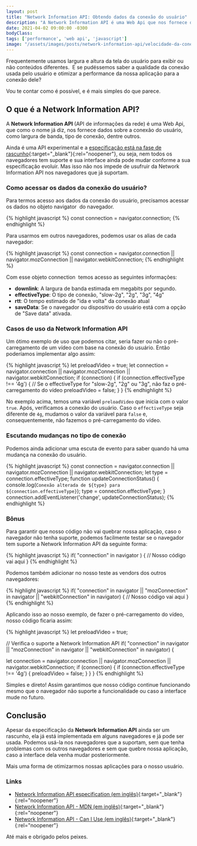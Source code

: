```yaml
---
layout: post
title: "Network Information API: Obtendo dados da conexão do usuário"
description: "A Network Information API é uma Web Api que nos fornece dados sobre a conexão do usuário, como largura de banda, tipo de conexão, dentre outros. Vamos descobrir como usá-la!"
date: 2021-04-02 09:00:00 -0300
bodyClass:
tags: ['performance', 'web api', 'javascript']
image: "/assets/images/posts/network-information-api/velocidade-da-conexao-de-internet.jpg"
---
```


Frequentemente usamos largura e altura da tela do usuário para exibir ou não conteúdos diferentes.  E se pudéssemos saber a qualidade da conexão usada pelo usuário e otimizar a performance da nossa aplicação para a conexão dele?

Vou te contar como é possível, e é mais simples do que parece.

## O que é a Network Information API?


A **Network Information API** (API de informações da rede) é uma Web Api, que como o nome já diz, nos fornece dados sobre a conexão do usuário, como largura de banda, tipo de conexão, dentre outros.

Ainda é uma API experimental e a [especificação está na fase de rascunho](https://wicg.github.io/netinfo/){:target="_blank"}{:rel="noopener"}, ou seja, nem todos os navegadores tem suporte e sua interface ainda pode mudar conforme a sua especificação evoluir. Mas isso não nos impede de usufruir da Network Information API nos navegadores que já suportam.

### Como acessar os dados da conexão do usuário?

Para termos acesso aos dados da conexão do usuário, precisamos acessar os dados no objeto navigator  do navegador.

{% highlight javascript %}
const connection = navigator.connection;
{% endhighlight %}

Para usarmos em outros navegadores, podemos usar os alias de cada navegador:

{% highlight javascript %}
const connection = navigator.connection || navigator.mozConnection || navigator.webkitConnection;
{% endhighlight %}

Com esse objeto connection  temos acesso as seguintes informações:

- **downlink**: A largura de banda estimada em megabits por segundo.
- **effectiveType**: O tipo de conexão, "slow-2g", "2g", "3g", "4g"
- **rtt**: O tempo estimado de "ida e volta" da conexão atual
- **saveData**: Se o navegador ou dispositivo do usuário está com a opção de "Save data" ativada.


### Casos de uso da Network Information API


Um ótimo exemplo de uso que podemos citar, seria fazer ou não o pré-carregamento de um vídeo com base na conexão do usuário.  Então poderíamos implementar algo assim:

{% highlight javascript %}
let preloadVideo = true;
let connection = navigator.connection || navigator.mozConnection || navigator.webkitConnection;
if (connection) {
  if (connection.effectiveType !== '4g') {
    // Se o effectiveType for "slow-2g", "2g" ou "3g", não faz o pré-carregamento do vídeo
    preloadVideo = false;
  }
}
{% endhighlight %}

No exemplo acima, temos uma variável `preloadVideo` que inicia com o valor `true`. Após, verificamos a conexão do usuário. Caso o `effectiveType` seja diferente de `4g`, mudamos o valor da variável para `false` e, consequentemente, não fazemos o pré-carregamento do vídeo.

### Escutando mudanças no tipo de conexão


Podemos ainda adicionar uma escuta de evento para saber quando há uma mudança na conexão do usuário.

{% highlight javascript %}
const connection = navigator.connection || navigator.mozConnection || navigator.webkitConnection;
let type = connection.effectiveType;
function updateConnectionStatus() {
  console.log(`Conexão alterada de ${type} para ${connection.effectiveType}`);
  type = connection.effectiveType;
}
connection.addEventListener('change', updateConnectionStatus);
{% endhighlight %}


### Bônus

Para garantir que nosso código não vai quebrar nossa aplicação, caso o navegador não tenha suporte, podemos facilmente testar se o navegador tem suporte a Network Information API da seguinte forma:

{% highlight javascript %}
if( "connection" in navigator ) {
  // Nosso código vai aqui
}
{% endhighlight %}

Podemos também adicionar no nosso teste as vendors dos outros navegadores:

{% highlight javascript %}
if( "connection" in navigator || "mozConnection" in navigator || "webkitConnection" in navigator) {
  // Nosso código vai aqui
}
{% endhighlight %}

Aplicando isso ao nosso exemplo, de fazer o pré-carregamento do vídeo, nosso código ficaria assim:

{% highlight javascript %}
let preloadVideo = true;

// Verifica o suporte a Network Information API
if( "connection" in navigator || "mozConnection" in navigator || "webkitConnection" in navigator) {

  let connection = navigator.connection || navigator.mozConnection || navigator.webkitConnection;
  if (connection) {
    if (connection.effectiveType !== '4g') {
      preloadVideo = false;
    }
  }
}
{% endhighlight %}

Simples e direto! Assim garantimos que nosso código continue funcionando mesmo que o navegador não suporte a funcionalidade ou caso a interface mude no futuro.

## Conclusão

Apesar da especificação da **Network Information API** ainda ser um rascunho, ela já está implementada em alguns navegadores e já pode ser usada. Podemos usá-la nos navegadores que a suportam, sem que tenha problemas com os outros navegadores e sem que quebre nossa aplicação, caso a interface dela venha mudar posteriormente.

Mais uma forma de otimizarmos nossas aplicações para o nosso usuário.

### Links

- [Network Information API especification (em inglês)](https://wicg.github.io/netinfo/){:target="_blank"}{:rel="noopener"}
- [Network Information API - MDN (em inglês)](https://developer.mozilla.org/en-US/docs/Web/API/Network_Information_API){:target="_blank"}{:rel="noopener"}
- [Network Information API - Can I Use (em inglês)](https://caniuse.com/?search=navigator.connection){:target="_blank"}{:rel="noopener"}

Até mais e obrigado pelos peixes.
